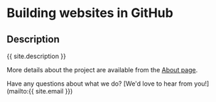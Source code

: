 # Building websites in GitHub

## Description
{{ site.description }}

More details about the project are available from the [About page](about).

Have any questions about what we do? [We'd love to hear from you!](mailto:{{ site.email }})
